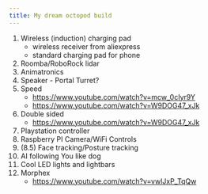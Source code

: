 ```yaml
---
title: My dream octopod build
---
```


1. Wireless (induction) charging pad
    * wireless receiver from aliexpress 
    * standard charging pad for phone
2. Roomba/RoboRock lidar
3. Animatronics
4. Speaker - Portal Turret?
5. Speed
    * https://www.youtube.com/watch?v=mcw_0cIyr9Y
    * https://www.youtube.com/watch?v=W9DOG47_xJk
6. Double sided
    * https://www.youtube.com/watch?v=W9DOG47_xJk
7. Playstation controller
8. Raspberry PI Camera/WiFi Controls
9. (8.5) Face tracking/Posture tracking 
9. AI following You like dog
10. Cool LED lights and lightbars
11. Morphex
    * https://www.youtube.com/watch?v=vwlJxP_TqQw 
